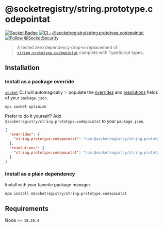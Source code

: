 # @socketregistry/string.prototype.codepointat

[![Socket Badge](https://socket.dev/api/badge/npm/package/@socketregistry/string.prototype.codepointat)](https://socket.dev/npm/package/@socketregistry/string.prototype.codepointat)
[![CI - @socketregistry/string.prototype.codepointat](https://github.com/SocketDev/socket-registry-js/actions/workflows/test.yml/badge.svg)](https://github.com/SocketDev/socket-registry-js/actions/workflows/test.yml)
[![Follow @SocketSecurity](https://img.shields.io/twitter/follow/SocketSecurity?style=social)](https://twitter.com/SocketSecurity)

> A tested zero dependency drop-in replacement of
> [`string.prototype.codepointat`](https://socket.dev/npm/package/string.prototype.codepointat)
> complete with TypeScript types.

## Installation

### Install as a package override

[`socket`](https://socket.dev/npm/package/socket) CLI will automagically
:sparkles: populate the
[overrides](https://docs.npmjs.com/cli/v9/configuring-npm/package-json#overrides)
and [resolutions](https://yarnpkg.com/configuration/manifest#resolutions) fields
of your `package.json`.

```sh
npx socket optimize
```

Prefer to do it yourself? Add `@socketregistry/string.prototype.codepointat` to
your `package.json`.

```json
{
  "overrides": {
    "string.prototype.codepointat": "npm:@socketregistry/string.prototype.codepointat@^1"
  },
  "resolutions": {
    "string.prototype.codepointat": "npm:@socketregistry/string.prototype.codepointat@^1"
  }
}
```

### Install as a plain dependency

Install with your favorite package manager.

```sh
npm install @socketregistry/string.prototype.codepointat
```

## Requirements

Node >= `18.20.4`
